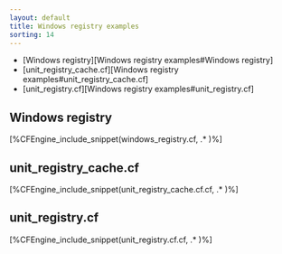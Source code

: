 ```yaml
---
layout: default
title: Windows registry examples
sorting: 14
---
```


* [Windows registry][Windows registry examples#Windows registry]
* [unit_registry_cache.cf][Windows registry examples#unit_registry_cache.cf]
* [unit_registry.cf][Windows registry examples#unit_registry.cf]

## Windows registry


[%CFEngine_include_snippet(windows_registry.cf, .* )%]

## unit_registry_cache.cf


[%CFEngine_include_snippet(unit_registry_cache.cf.cf, .* )%]

## unit_registry.cf

[%CFEngine_include_snippet(unit_registry.cf.cf, .* )%]

